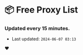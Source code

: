 # :package: Free Proxy List
### Updated every 15 minutes.

- Last updated: `2024-06-07 03:13`

:heart:
